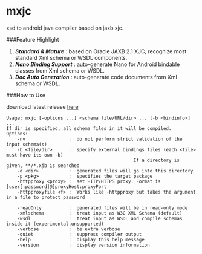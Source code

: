 mxjc
====

xsd to android java compiler based on jaxb xjc.


###Feature Highlight
1. ***Standard & Mature*** : based on Oracle JAXB 2.1 XJC, recognize most standard Xml schema or WSDL components.
2. ***Nano Binding Support*** : auto-generate Nano for Android bindable classes from Xml schema or WSDL.
3. ***Doc Auto Generation*** : auto-generate code documents from Xml schema or WSDL.


###How to Use

download latest release [here](https://github.com/bulldog2011/bulldog-repo/tree/master/repo/releases/com/leansoft/mxjc/0.5.0)

	Usage: mxjc [-options ...] <schema file/URL/dir> ... [-b <bindinfo>] ...  
	If dir is specified, all schema files in it will be compiled.  
	Options:  
	    -nv                :  do not perform strict validation of the input schema(s)  
	    -b <file/dir>      :  specify external bindings files (each <file> must have its own -b)  
	                                               If a directory is given, **/*.xjb is searched  
	    -d <dir>           :  generated files will go into this directory  
	    -p <pkg>           :  specifies the target package  
	    -httpproxy <proxy> :  set HTTP/HTTPS proxy. Format is [user[:password]@]proxyHost:proxyPort  
	    -httpproxyfile <f> :  Works like -httpproxy but takes the argument in a file to protect password  
	
	    -readOnly          :  generated files will be in read-only mode  
	    -xmlschema         :  treat input as W3C XML Schema (default)  
	    -wsdl              :  treat input as WSDL and compile schemas inside it (experimental,unsupported)  
	    -verbose           :  be extra verbose  
	    -quiet             :  suppress compiler output  
	    -help              :  display this help message  
	    -version           :  display version information  
